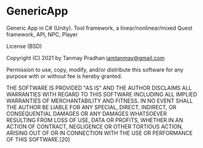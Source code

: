 # GenericApp
Generic App in C# (Unity). Tool framework, a linear/nonlinear/mixed Quest framework, API, NPC, Player


License (BSD)

Copyright (C) 2021 by Tanmay Pradhan <iamtanmay@gmail.com>

Permission to use, copy, modify, and/or distribute this software for any purpose with or without fee is hereby granted.

THE SOFTWARE IS PROVIDED "AS IS" AND THE AUTHOR DISCLAIMS ALL WARRANTIES WITH REGARD TO THIS SOFTWARE INCLUDING ALL IMPLIED WARRANTIES OF MERCHANTABILITY AND FITNESS. IN NO EVENT SHALL THE AUTHOR BE LIABLE FOR ANY SPECIAL, DIRECT, INDIRECT, OR CONSEQUENTIAL DAMAGES OR ANY DAMAGES WHATSOEVER RESULTING FROM LOSS OF USE, DATA OR PROFITS, WHETHER IN AN ACTION OF CONTRACT, NEGLIGENCE OR OTHER TORTIOUS ACTION, ARISING OUT OF OR IN CONNECTION WITH THE USE OR PERFORMANCE OF THIS SOFTWARE.[20]
